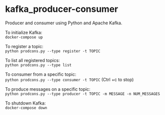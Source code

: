 # kafka_producer-consumer
Producer and consumer using Python and Apache Kafka.

To initialize Kafka:  
`docker-compose up`

To register a topic:  
`python prodcons.py --type register -t TOPIC`

To list all registered topics:  
`python prodcons.py --type list`

To consumer from a specific topic:  
`python prodcons.py --type consumer -t TOPIC`
(Ctrl +c to stop)

To produce messages on a specific topic:  
`python prodcons.py --type producer -t TOPIC -m MESSAGE -n NUM_MESSAGES`

To shutdown Kafka:  
`docker-compose down`